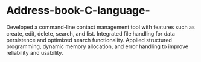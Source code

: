 # Address-book-C-language-
Developed a command-line contact management tool with features such as create, edit, delete, search, and list. Integrated file handling for data persistence and optimized search functionality. Applied structured programming, dynamic memory allocation, and error handling to improve reliability and usability.
